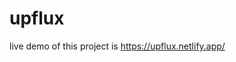 # upflux
live demo of this project is <a href="https://upflux.netlify.app/" target= "_bank">https://upflux.netlify.app/</a>
